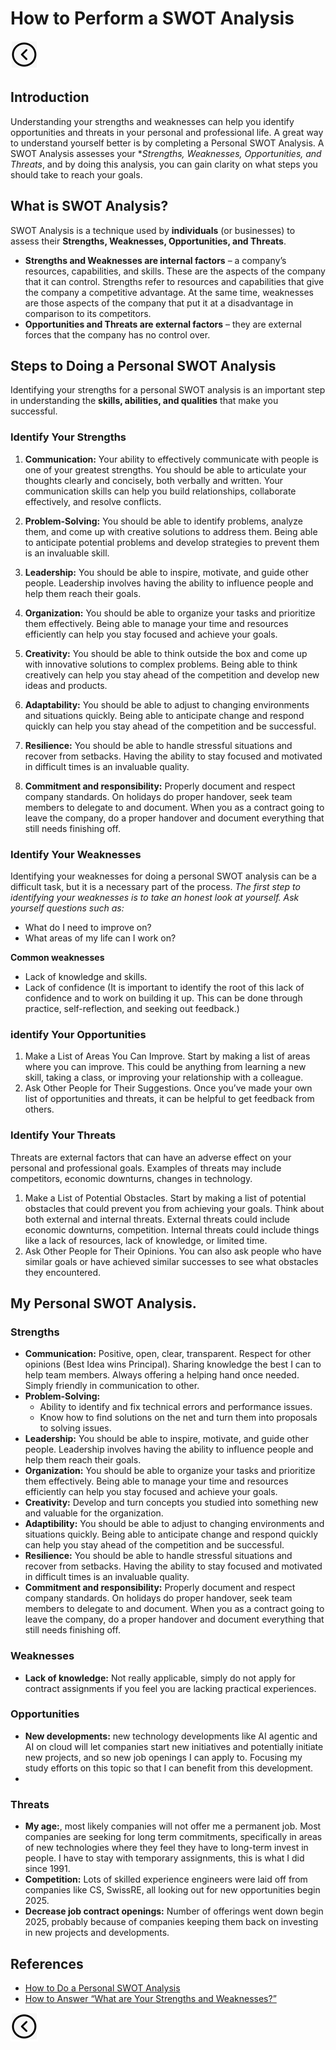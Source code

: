 # How to Perform a SWOT Analysis
[<img src="../images/back.png">](../README.md)

## Introduction
Understanding your strengths and weaknesses can help you identify opportunities and threats in your personal and professional life. A great way to understand yourself better is by completing a Personal SWOT Analysis. A SWOT Analysis assesses your **Strengths, Weaknesses, Opportunities, and Threats*, and by doing this analysis, you can gain clarity on what steps you should take to reach your goals.

## What is SWOT Analysis?
SWOT Analysis is a technique used by **individuals** (or businesses) to assess their **Strengths, Weaknesses, Opportunities, and Threats**.
- **Strengths and Weaknesses are internal factors** – a company’s resources, capabilities, and skills. These are the aspects of the company that it can control. Strengths refer to resources and capabilities that give the company a competitive advantage. At the same time, weaknesses are those aspects of the company that put it at a disadvantage in comparison to its competitors.
- **Opportunities and Threats are external factors** – they are external forces that the company has no control over.

## Steps to Doing a Personal SWOT Analysis
Identifying your strengths for a personal SWOT analysis is an important step in understanding the **skills, abilities, and qualities** that make you successful.

### Identify Your Strengths
1. **Communication:**
   Your ability to effectively communicate with people is one of your greatest strengths. You should be able to articulate your thoughts clearly and concisely, both verbally and written. Your communication skills can help you build relationships, collaborate effectively, and resolve conflicts.

2. **Problem-Solving:**
   You should be able to identify problems, analyze them, and come up with creative solutions to address them. Being able to anticipate potential problems and develop strategies to prevent them is an invaluable skill.

3. **Leadership:**
   You should be able to inspire, motivate, and guide other people. Leadership involves having the ability to influence people and help them reach their goals.

4. **Organization:**
   You should be able to organize your tasks and prioritize them effectively. Being able to manage your time and resources efficiently can help you stay focused and achieve your goals.

5. **Creativity:**
   You should be able to think outside the box and come up with innovative solutions to complex problems. Being able to think creatively can help you stay ahead of the competition and develop new ideas and products.

6. **Adaptability:**
   You should be able to adjust to changing environments and situations quickly. Being able to anticipate change and respond quickly can help you stay ahead of the competition and be successful.

7. **Resilience:**
   You should be able to handle stressful situations and recover from setbacks. Having the ability to stay focused and motivated in difficult times is an invaluable quality.
8. **Commitment and responsibility:** Properly document and respect company standards. On holidays do proper handover, seek team members to delegate to and document. When you as a contract going to leave the company, do a proper handover and document everything that still needs finishing off.

### Identify Your Weaknesses
Identifying your weaknesses for doing a personal SWOT analysis can be a difficult task, but it is a necessary part of the process.
*The first step to identifying your weaknesses is to take an honest look at yourself. Ask yourself questions such as:*
- What do I need to improve on?
- What areas of my life can I work on?

**Common weaknesses**
- Lack of knowledge and skills.
- Lack of confidence (It is important to identify the root of this lack of confidence and to work on building it up. This can be done through practice, self-reflection, and seeking out feedback.)

### identify Your Opportunities
1. Make a List of Areas You Can Improve. Start by making a list of areas where you can improve. This could be anything from learning a new skill, taking a class, or improving your relationship with a colleague.
2. Ask Other People for Their Suggestions. Once you’ve made your own list of opportunities and threats, it can be helpful to get feedback from others.

### Identify Your Threats
Threats are external factors that can have an adverse effect on your personal and professional goals.  Examples of threats may include competitors, economic downturns, changes in technology.
1. Make a List of Potential Obstacles. Start by making a list of potential obstacles that could prevent you from achieving your goals. Think about both external and internal threats. External threats could include economic downturns, competition. Internal threats could include things like a lack of resources, lack of knowledge, or limited time.
2. Ask Other People for Their Opinions. You can also ask people who have similar goals or have achieved similar successes to see what obstacles they encountered.

## My Personal SWOT Analysis.
### Strengths
- **Communication:** Positive, open, clear, transparent. Respect for other opinions (Best Idea wins Principal). Sharing knowledge the best I can to help team members. Always offering a helping hand once needed. Simply friendly in communication to other.
- **Problem-Solving:** 
  - Ability to identify and fix technical errors and performance issues.
  - Know how to find solutions on the net and turn them into proposals to solving issues.
- **Leadership:** You should be able to inspire, motivate, and guide other people. Leadership involves having the ability to influence people and help them reach their goals.
- **Organization:** You should be able to organize your tasks and prioritize them effectively. Being able to manage your time and resources efficiently can help you stay focused and achieve your goals.
- **Creativity:** Develop and turn concepts you studied into something new and valuable for the organization.
- **Adaptibility:** You should be able to adjust to changing environments and situations quickly. Being able to anticipate change and respond quickly can help you stay ahead of the competition and be successful.
- **Resilience:** You should be able to handle stressful situations and recover from setbacks. Having the ability to stay focused and motivated in difficult times is an invaluable quality.
- **Commitment and responsibility:** Properly document and respect company standards. On holidays do proper handover, seek team members to delegate to and document. When you as a contract going to leave the company, do a proper handover and document everything that still needs finishing off.
### Weaknesses
- **Lack of knowledge:** Not really applicable, simply do not apply for contract assignments if you feel you are lacking practical experiences.
### Opportunities
- **New developments:** new technology developments like AI agentic and AI on cloud will let companies start new initiatives and potentially initiate new projects, and so new job openings I can apply to. Focusing my study efforts on this topic so that I can benefit from this development.
- 
### Threats
- **My age:**, most likely companies will not offer me a permanent job. Most companies are seeking for long term commitments, specifically in areas of new technologies where they feel they have to long-term invest in people. I have to stay with temporary assignments, this is what I did since 1991.
- **Competition:** Lots of skilled experience engineers were laid off from companies like CS, SwissRE, all looking out for new opportunities begin 2025.
- **Decrease job contract openings:** Number of offerings went down begin 2025, probably because of companies keeping them back on investing in new projects and developments.


## References
- [How to Do a Personal SWOT Analysis](https://www.geeksforgeeks.org/personal-swot-analysis-with-examples/)
- [How to Answer “What are Your Strengths and Weaknesses?”](https://www.geeksforgeeks.org/how-to-answer-what-are-your-strengths-and-weaknesses/)

[<img src="../images/back.png">](../README.md)